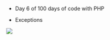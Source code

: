 - Day 6 of 100 days of code with PHP

* Exceptions

![](https://play-lh.googleusercontent.com/eE9X6keDxibP-medr_VQxvzjPAEM1kwR6Fu6OgmgkeHGKT_AMN1mXVYqUz39KloQVuY=rw)
